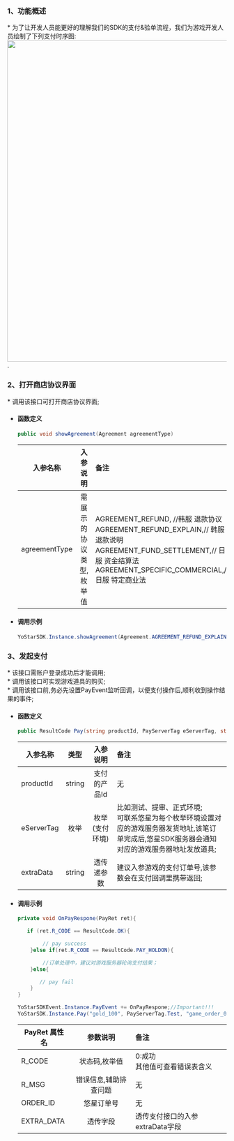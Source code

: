 ### 1、功能概述
\* 为了让开发人员能更好的理解我们的SDK的支付&验单流程，我们为游戏开发人员绘制了下列支付时序图:
<img src="https://sdkresources.oss-cn-shanghai.aliyuncs.com/AiriSDK%E6%8E%A5%E5%85%A5%E6%96%87%E6%A1%A3%E5%9B%BE%E5%BA%8A/sdk_pay.jpg" alt="" width="800" height="738" align="left" />


.
### 2、打开商店协议界面
\* 调用该接口可打开商店协议界面;


- #### 函数定义
    ```cs
    public void showAgreement(Agreement agreementType)
    ```

    入参名称|入参说明|备注
    ---|:--:|:--|
    agreementType|需展示的协议类型,枚举值|AGREEMENT_REFUND, //韩服 退款协议<br/>AGREEMENT_REFUND_EXPLAIN,// 韩服 退款说明<br/>AGREEMENT_FUND_SETTLEMENT,// 日服 资金结算法<br/>AGREEMENT_SPECIFIC_COMMERCIAL,// 日服 特定商业法|

- #### 调用示例
    ```cs
    YoStarSDK.Instance.showAgreement(Agreement.AGREEMENT_REFUND_EXPLAIN);
    ```



### 3、发起支付
\* 该接口需账户登录成功后才能调用;<br/>\* 调用该接口可实现游戏道具的购买;<br/>\* 调用该接口前,务必先设置PayEvent监听回调，以便支付操作后,顺利收到操作结果的事件;

- #### 函数定义
    ```cs
    public ResultCode Pay(string productId, PayServerTag eServerTag, string extraData)
    ```

    入参名称|类型|入参说明|备注
    ---|:--:|:--:|:--|
    productId|string|支付的产品Id|无|
    eServerTag|枚举|枚举(支付环境)|比如测试、提审、正式环境; <br/>可联系悠星为每个枚举环境设置对应的游戏服务器发货地址,该笔订单完成后,悠星SDK服务器会通知对应的游戏服务器地址发放道具;|
    extraData|string|透传递参数|建议入参游戏的支付订单号,该参数会在支付回调里携带返回;|

- #### 调用示例

    ```cs
    private void OnPayRespone(PayRet ret){

       if (ret.R_CODE == ResultCode.OK){

            // pay success
        }else if(ret.R_CODE == ResultCode.PAY_HOLDON){

            //订单处理中，建议对游戏服务器轮询支付结果；
        }else{

           // pay fail
        }
    }

    YoStarSDKEvent.Instance.PayEvent += OnPayRespone;//Important!!!
    YoStarSDK.Instance.Pay("gold_100", PayServerTag.Test, "game_order_001");
    ```

    PayRet 属性名|参数说明|备注
    ---|:--:|:--|
    R_CODE|状态码,枚举值|0:成功<br/> 其他值可查看错误表含义|
    R_MSG| 错误信息,辅助排查问题|无 |
    ORDER_ID| 悠星订单号|无 |
    EXTRA_DATA| 透传字段|透传支付接口的入参extraData字段 |


